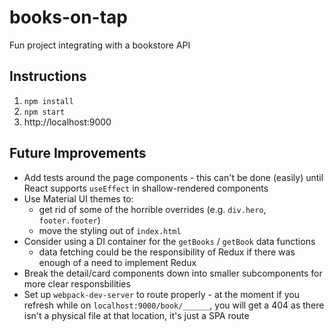 # books-on-tap

Fun project integrating with a bookstore API

## Instructions

1. `npm install`
2. `npm start`
3. http://localhost:9000

## Future Improvements

- Add tests around the page components - this can't be done (easily) until React supports `useEffect` in shallow-rendered components
- Use Material UI themes to:
  - get rid of some of the horrible overrides (e.g. `div.hero`, `footer.footer`)
  - move the styling out of `index.html`
- Consider using a DI container for the `getBooks` / `getBook` data functions
  - data fetching could be the responsibility of Redux if there was enough of a need to implement Redux
- Break the detail/card components down into smaller subcomponents for more clear responsbilities
- Set up `webpack-dev-server` to route properly - at the moment if you refresh while on `localhost:9000/book/______`, you will get a 404 as there isn't a physical file at that location, it's just a SPA route
